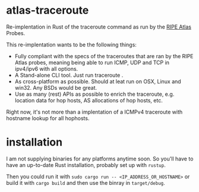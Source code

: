 # atlas-traceroute

Re-implentation in Rust of the traceroute command as run by the [RIPE Atlas](https://atlas.ripe.net) Probes.

This re-implentation wants to be the following things:
- Fully compliant with the specs of the traceroutes that are ran by the RIPE Atlas probes,
  meaning being able to run ICMP, UDP and TCP in ipv4/ipv6 with all options.
- A Stand-alone CLI tool. Just run traceroute <OPTIONS> <IP-ADDRESS OR HOSTNAME>.
- As cross-platform as possible. Should at leat run on OSX, Linux and win32. Any BSDs would be great.
- Use as many (rest) APIs as possible to enrich the traceroute, e.g. location data for hop hosts, AS allocations of hop hosts, etc.

Right now, it's not more than a implentation of a ICMPv4 traceroute with hostname lookup for all hophosts.

# installation

I am not supplying binaries for any platforms anytime soon. 
So you'll have to have an up-to-date Rust installation, probably set up with `rustup`.

Then you could run it with `sudo cargo run -- <IP_ADDRESS_OR_HOSTNAME>` or build it with `cargo build` and then use the binray in `target/debug`. 
